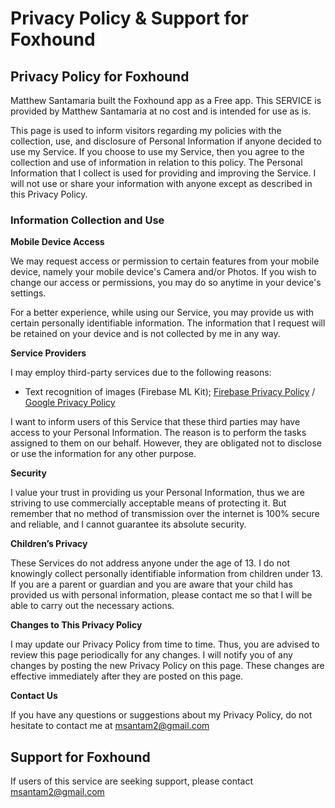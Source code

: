 # Privacy Policy & Support for Foxhound

## Privacy Policy for Foxhound

Matthew Santamaria built the Foxhound app as a Free app. This SERVICE is provided by Matthew Santamaria at no cost and is intended for use as is.

This page is used to inform visitors regarding my policies with the collection, use, and disclosure of Personal Information if anyone decided to use my Service.
If you choose to use my Service, then you agree to the collection and use of information in relation to this policy. The Personal Information that I collect is used for providing and improving the Service. I will not use or share your information with anyone except as described in this Privacy Policy.

### Information Collection and Use

**Mobile Device Access**

We may request access or permission to certain features from your mobile device, namely your mobile device's Camera and/or Photos. If you wish to change our access or permissions, you may do so anytime in your device's settings.

For a better experience, while using our Service, you may provide us with certain personally identifiable information. The information that I request will be retained on your device and is not collected by me in any way.

**Service Providers**

I may employ third-party services due to the following reasons:

*   Text recognition of images (Firebase ML Kit); [Firebase Privacy Policy](https://firebase.google.com/support/privacy/) / [Google Privacy Policy](https://policies.google.com/privacy)

I want to inform users of this Service that these third parties may have access to your Personal Information. The reason is to perform the tasks assigned to them on our behalf. However, they are obligated not to disclose or use the information for any other purpose.

**Security**

I value your trust in providing us your Personal Information, thus we are striving to use commercially acceptable means of protecting it. But remember that no method of transmission over the internet is 100% secure and reliable, and I cannot guarantee its absolute security.

**Children’s Privacy**

These Services do not address anyone under the age of 13\. I do not knowingly collect personally identifiable information from children under 13\. If you are a parent or guardian and you are aware that your child has provided us with personal information, please contact me so that I will be able to carry out the necessary actions.

**Changes to This Privacy Policy**

I may update our Privacy Policy from time to time. Thus, you are advised to review this page periodically for any changes. I will notify you of any changes by posting the new Privacy Policy on this page. These changes are effective immediately after they are posted on this page.

**Contact Us**

If you have any questions or suggestions about my Privacy Policy, do not hesitate to contact me at msantam2@gmail.com

## Support for Foxhound

If users of this service are seeking support, please contact msantam2@gmail.com
